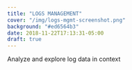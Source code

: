 ```yaml
---
title: "LOGS MANAGEMENT"
cover: "/img/logs-mgmt-screenshot.png"
background: "#ed6564b3"
date: 2018-11-22T17:13:31-05:00
draft: true
---
```


Analyze and explore log data in context
